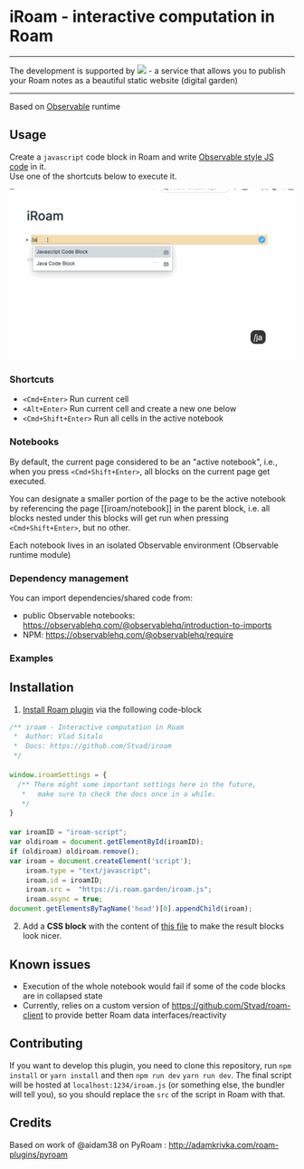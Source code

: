 # iRoam - interactive computation in Roam

---
The development is supported by <a href="https://roam.garden/"> <img src="https://roam.garden/static/logo-2740b191a74245dc48ee30c68d5192aa.svg" height="50" /></a> - a service that allows you to publish your Roam notes as a beautiful static website (digital garden)

---

Based on [Observable](https://observablehq.com/) runtime

## Usage

Create a `javascript` code block in Roam and write [Observable style JS code](https://observablehq.com/@observablehq/observables-not-javascript) in it.  
Use one of the shortcuts below to execute it. 

![basic interaction](./media/iroam%20basics.gif)

### Shortcuts

- `<Cmd+Enter>`	Run current cell
- `<Alt+Enter>`	Run current cell and create a new one below 
- `<Cmd+Shift+Enter>` Run all cells in the active notebook

### Notebooks

By default, the current page considered to be an "active notebook", i.e., when you press `<Cmd+Shift+Enter>`, all blocks on the current page get executed.

You can designate a smaller portion of the page to be the active notebook by referencing the page [[iroam/notebook]] in the parent block, i.e. all blocks nested under this blocks will get run when pressing `<Cmd+Shift+Enter>`, but no other. 

Each notebook lives in an isolated Observable environment (Observable runtime module)

### Dependency management

You can import dependencies/shared code from:
- public Observable notebooks: https://observablehq.com/@observablehq/introduction-to-imports
- NPM: https://observablehq.com/@observablehq/require

### Examples

## Installation

1. [Install Roam plugin](https://roamstack.com/how-install-roam-plugin/) via the following code-block

```javascript
/** iroam - Interactive computation in Roam
 *  Author: Vlad Sitalo
 *  Docs: https://github.com/Stvad/iroam
 */

window.iroamSettings = {
  /** There might some important settings here in the future,
   *   make sure to check the docs once in a while.
   */
}

var iroamID = "iroam-script";
var oldiroam = document.getElementById(iroamID);
if (oldiroam) oldiroam.remove();
var iroam = document.createElement('script');
    iroam.type = "text/javascript";
    iroam.id = iroamID;
	iroam.src =  "https://i.roam.garden/iroam.js";
    iroam.async = true;
document.getElementsByTagName('head')[0].appendChild(iroam);
```

2. Add a **CSS block** with the content of [this file](./src/execution-style.css) to make the result blocks look nicer.

## Known issues
- Execution of the whole notebook would fail if some of the code blocks are in collapsed state
- Currently, relies on a custom version of https://github.com/Stvad/roam-client to provide better Roam data interfaces/reactivity

## Contributing


If you want to develop this plugin, you need to clone this repository, run `npm install` or `yarn install` and then `npm run dev` `yarn run dev`. The final script will be hosted at `localhost:1234/iroam.js` (or something else, the bundler will tell you), so you should replace the `src` of the script in Roam with that. 

## Credits

Based on work of @aidam38 on PyRoam : http://adamkrivka.com/roam-plugins/pyroam

